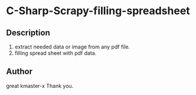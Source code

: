 # C-Sharp-Scrapy-filling-spreadsheet

## Description
1. extract needed data or image from any pdf file.
2. filling spread sheet with pdf data.

## Author
great kmaster-x
Thank you.
